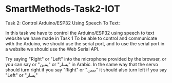 # SmartMethods-Task2-IOT

Task 2: Control Arduino/ESP32 Using Speech To Text:

In this task we have to control the Arduino/ESP32 using speech to text website we have made in Task 1
To be able to control and communicate with the Arduino, we should use the serial port, and to use the serial port in a website we should use the Web Serial API.


Try saying "Right" or "Left" into the microphone provided by the browser, or you can say or "يمين" or "يسار" in Arabic.
In the same way that the servo should turn right if you say "Right" or "يمين" it should also turn left if you say "Left" or "يسار"
